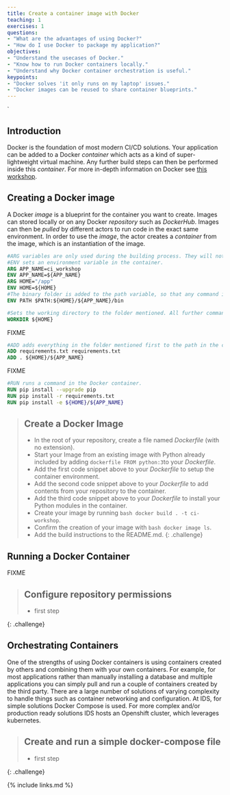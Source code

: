 ```yaml
---
title: Create a container image with Docker
teaching: 1
exercises: 1
questions:
- "What are the advantages of using Docker?"
- "How do I use Docker to package my application?"
objectives:
- "Understand the usecases of Docker."
- "Know how to run Docker containers locally."
- "Understand why Docker container orchestration is useful."
keypoints:
- "Docker solves 'it only runs on my laptop' issues."
- "Docker images can be reused to share container blueprints."
---
```

`
## Introduction
Docker is the foundation of most modern CI/CD solutions. Your application can be added to a Docker *container* which acts as a kind of super-lightweight virtual machine. Any further build steps can then be performed inside this *container*. For more in-depth information on Docker see [this workshop](https://github.com/MaastrichtU-IDS/docker-workshop).

## Creating a Docker image
A Docker *image* is a blueprint for the container you want to create. Images can stored locally or on any Docker *repository* such as *DockerHub*. Images can then be *pulled* by different actors to run code in the exact same environment. In order to use the *image*, the actor creates a *container* from the image, which is an instantiation of the image.

```dockerfile
#ARG variables are only used during the building process. They will not be available in the container. ```
#ENV sets an environment variable in the container.
ARG APP_NAME=ci_workshop
ENV APP_NAME=${APP_NAME}
ARG HOME="/app"
ENV HOME=${HOME}
#The binary folder is added to the path variable, so that any command in it can be run without specifying the path.
ENV PATH $PATH:${HOME}/${APP_NAME}/bin

#Sets the working directory to the folder mentioned. All further commands will be run from here.
WORKDIR ${HOME}
```
FIXME
```dockerfile
#ADD adds everything in the folder mentioned first to the path in the container specified as the second parameter.
ADD requirements.txt requirements.txt
ADD . ${HOME}/${APP_NAME}
```
FIXME
```dockerfile
#RUN runs a command in the Docker container.
RUN pip install --upgrade pip
RUN pip install -r requirements.txt
RUN pip install -e ${HOME}/${APP_NAME}
```

> ## Create a Docker Image
> * In the root of your repository, create a file named *Dockerfile* (with no extension).
> * Start your Image from an existing image with Python already included by adding ```dockerfile FROM python:3```to your *Dockerfile*.
> * Add the first code snippet above to your *Dockerfile* to setup the container environment. 
> * Add the second code snippet above to your *Dockerfile* to add contents from your repository to the container.
> * Add the third code snippet above to your *Dockerfile* to install your Python modules in the container.
> * Create your image by running ```bash docker build . -t ci-workshop```.
> * Confirm the creation of your image with ```bash docker image ls```.
> * Add the build instructions to the README.md.
{: .challenge}

## Running a Docker Container

FIXME

> ## Configure repository permissions
>
> *   first step 
>
{: .challenge}

## Orchestrating Containers

One of the strengths of using Docker containers is using containers created by others and combining them with your own containers. For example, for most applications rather than manually installing a database and multiple applications you can simply pull and run a couple of containers created by the third party. 
There are a large number of solutions of varying complexity to handle things such as container networking and configuration. At IDS, for simple solutions Docker Compose is used. For more complex and/or production ready solutions IDS hosts an Openshift cluster, which leverages kubernetes.

> ## Create and run a simple docker-compose file
>
> *   first step 
>
{: .challenge}

{% include links.md %}
